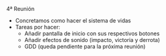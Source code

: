 4ª Reunión
- Concretamos como hacer el sistema de vidas
- Tareas por hacer:
  * Añadir pantalla de inicio con sus respectivos botones 
  * Añadir efectos de sonido (impacto, victoria y derrota)
  * GDD (queda pendiente para la próxima reunión)
 
